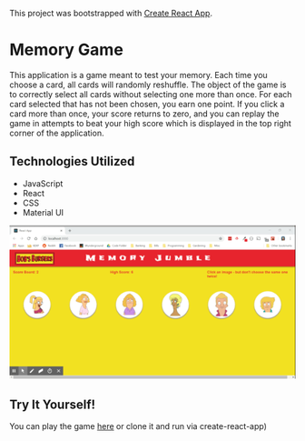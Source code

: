 This project was bootstrapped with [Create React App](https://github.com/facebook/create-react-app).

# Memory Game
This application is a game meant to test your memory. Each time you choose a card, all cards will randomly reshuffle. The object of the game is to correctly select all cards without selecting one more than once. For each card selected that has not been chosen, you earn one point. If you click a card more than once, your score returns to zero, and you can replay the game in attempts to beat your high score which is displayed in the top right corner of the application. 

## Technologies Utilized
- JavaScript
- React
- CSS
- Material UI

![bobs-burgers-jumble](/public/images/bbjumble.gif)

## Try It Yourself!
You can play the game [here](https://bobs-burgers-jumble.herokuapp.com/)  or clone it and run via create-react-app)